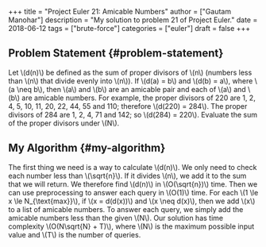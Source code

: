+++
title = "Project Euler 21: Amicable Numbers"
author = ["Gautam Manohar"]
description = "My solution to problem 21 of Project Euler."
date = 2018-06-12
tags = ["brute-force"]
categories = ["euler"]
draft = false
+++

## Problem Statement {#problem-statement}

Let \\(d(n)\\) be defined as the sum of proper divisors of \\(n\\) (numbers less than
\\(n\\) that divide evenly into \\(n\\)). If \\(d(a) = b\\) and \\(d(b) = a\\), where \\(a \neq
b\\), then \\(a\\) and \\(b\\) are an amicable pair and each of \\(a\\) and \\(b\\) are amicable
numbers. For example, the proper divisors of 220 are 1, 2, 4, 5, 10, 11, 20, 22,
44, 55 and 110; therefore \\(d(220) = 284\\). The proper divisors of 284 are 1, 2,
4, 71 and 142; so \\(d(284) = 220\\). Evaluate the sum of the proper divisors under
\\(N\\).


## My Algorithm {#my-algorithm}

The first thing we need is a way to calculate \\(d(n)\\). We only need to check each
number less than \\(\sqrt{n}\\). If it divides \\(n\\), we add it to the sum that we
will return. We therefore find \\(d(n)\\) in \\(O(\sqrt{n})\\) time. Then we can use
preprocessing to answer each query in \\(O(1)\\) time. For each \\(1 \le x \le
N\_{\text{max}}\\), if \\(x = d(d(x))\\) and \\(x \neq d(x)\\), then we add \\(x\\) to a list
of amicable numbers. To answer each query, we simply add the amicable numbers
less than the given \\(N\\). Our solution has time complexity \\(O(N\sqrt{N} + T)\\),
where \\(N\\) is the maximum possible input value and \\(T\\) is the number of queries.
